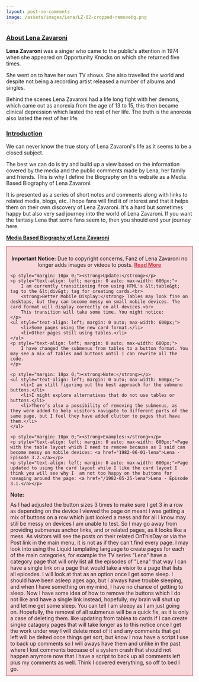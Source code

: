 ```yaml
---
layout: post-no-comments
image: /assets/images/Lena/LZ-02-cropped-removebg.png
---
```


<h3 id="about"><a href="#about">About Lena Zavaroni</a></h3>

<p><strong>Lena Zavaroni</strong> was a singer who came to the public's attention in 1974 when she appeared on Opportunity Knocks on which she returned five times.</p>

<p>She went on to have her own TV shows. She also travelled the world and despite not being a recording artist released a number of albums and singles.</p>

<p>Behind the scenes Lena Zavaroni had a life long fight with her demons, which came out as anorexia from the age of 13 to 15, this then became clinical depression which lasted the rest of her life. The truth is the anorexia also lasted the rest of her life.</p>

<h3 id="introduction"><a href="#introduction">Introduction</a></h3>

<p>We can never know the true story of Lena Zavaroni's life as it seems to be a closed subject.</p>

<p>The best we can do is try and build up a view based on the information covered by the media and the public comments made by Lena, her family and friends. This is why I define the Biography on this website as a Media Based Biography of Lena Zavaroni.</p>

<p>It is presented as a series of short notes and comments along with links to related media, blogs, etc. I hope fans will find it of interest and that it helps them on their own discovery of Lena Zavaroni. It's a hard but sometimes happy but also very sad journey into the world of Lena Zavaroni. If you want the fantasy Lena that some fans seem to, then you should end your journey here.</p>

<a href="/1963-11-04-lena-zavaroni"><strong>Media Based Biography of Lena Zavaroni</strong></a>

<div id="notice-banner" style="background: #f8d7da; padding: 10px; border: 1px solid #dc3545;">
    <p style="text-align: center;"><strong>Important Notice:</strong> Due to copyright concerns, Fanz of Lena Zavaroni no longer adds images or videos to posts. <a href="/2025-05-02-announcement" style="color: #dc3545; font-weight: bold;">Read More</a></p>
    
    <p style="margin: 10px 0;"><strong>Update:</strong></p>
    <p style="text-align: left; margin: 0 auto; max-width: 600px;">
        I am currently transitioning from using HTML's &lt;table&gt; tag to the &lt;div&gt; tag for creating cards.<br>
        <strong>Better Mobile Display:</strong> Tables may look fine on desktops, but they can become messy on small mobile devices. The card format will display correctly on all devices.<br>
        This transition will take some time. You might notice:
    </p>
    <ul style="text-align: left; margin: 0 auto; max-width: 600px;">
        <li>Some pages using the new card format.</li>
        <li>Other pages still using tables.</li>
    </ul>
    <p style="text-align: left; margin: 0 auto; max-width: 600px;">
        I have changed the submenus from tables to a button format. You may see a mix of tables and buttons until I can rewrite all the code.
    </p>

    <p style="margin: 10px 0;"><strong>Note:</strong></p>
    <ul style="text-align: left; margin: 0 auto; max-width: 600px;">
        <li>I am still figuring out the best approach for the submenu buttons.</li>
        <li>I might explore alternatives that do not use tables or buttons.</li>
        <li>There’s also a possibility of removing the submenus, as they were added to help visitors navigate to different parts of the same page, but I feel they have added clutter to pages that have them.</li>
    </ul>

    <p style="margin: 10px 0;"><strong>Examples:</strong></p>
    <p style="text-align: left; margin: 0 auto; max-width: 600px;">Page with the table layout which I need to remove because as I said can become messy on mobile devices: <a href="1982-06-01-lena">Lena - Episode 3.2.</a></p>
    <p style="text-align: left; margin: 0 auto; max-width: 600px;">Page updated to using the card layout while I like the card layout I think you will see why I  am not too happy on the buttons for navaging around the page: <a href="/1982-05-25-lena">Lena - Episode 3.1.</a></p>
<p style="margin: 10px 0;"><strong>Note:</strong></p><p style="text-align: left; margin: 0 auto; max-width: 600px;">As I had adjusted the button sizes 3 times to make sure I get 3 in a row as depending on the device I viewed the page on meant I was getting a mix of buttons on a row which just looked a mess and for all I know may still be messy on devices I am unable to test. So I may go away from providing  submenus anchor links, and or related pages, as it looks like a mess. As visitors will see the posts on their related OnThisDay or via the Post link in the main menu, it is not as if they can't find every page. I may look into using the Liquid templating language to create pages for each of the main categories, for example the TV series "Lena" have a category page that will  only list all the episodes of "Lena" that way I can have a single link on a page that would take a visior to a page that lists all epiosdes. I will look at that as an option once I get some sleep. I should have been asleep ages ago, but I always have trouble sleeping, and when I have something on my mind, I have no chance of getting to sleep. Now I have some idea of how to remove the buttons which I do not like and have a single link instead, hopefully, my brain will shut up and let me get some sleep. You can tell I am sleepy as I am just going on. Hopefully, the removal of all submenus will be a quick fix, as it is only a case of deleting them. like updating from tablea to cards if I can create singke catagory pages that will take longer as to this notice once I get the work under way I will delete most of it and any comments that get left will be delted occe things get sort, but know I now have a script I use to back up comments so I will aways have them and unlike in the past where I lost comments becuase of a system crash that should not happen anymore now that I have a script to back up all comments left plus my comments as well. Think I covered everything, so off to bed I go.</p>    
</div>

<style>
.page-content {padding: 20px 0;}
</style>

